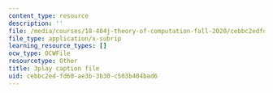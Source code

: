 ```yaml
---
content_type: resource
description: ''
file: /media/courses/18-404j-theory-of-computation-fall-2020/cebbc2edfd60ae3b3b30c503b404bad6_TTArY7ojshU.srt
file_type: application/x-subrip
learning_resource_types: []
ocw_type: OCWFile
resourcetype: Other
title: 3play caption file
uid: cebbc2ed-fd60-ae3b-3b30-c503b404bad6
---
```

